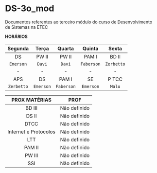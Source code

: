 # DS-3o_mod
Documentos referentes ao terceiro módulo do curso de Desenvolvimento de Sistemas na ETEC



**HORÁRIOS**

| Segunda  | Terça | Quarta | Quinta | Sexta |
|:---:|:---:|:---:|:---:|:---:|
|DS|PW II|PW II|PAM I|BD II|
|`Emerson`|`Davi`|`Davi`|`Faberson`|`Zerbetto`|
|-|-|-|-|-|
|APS|DS|PAM I|SE|P TCC|
|`Zerbetto`|`Emerson`|`Faberson`|`Emerson`|`Malu`|


| PROX MATÉRIAS | PROF |
|:---:|:---:|
BD III | Não definido |
DS II | Não definido |
DTCC | Não definido |
Internet e Protocolos | Não definido |
LTT | Não definido |
PAM II | Não definido |
PW III | Não definido |
SSI | Não definido |
